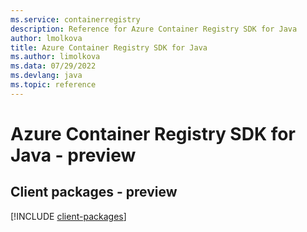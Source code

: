 ```yaml
---
ms.service: containerregistry
description: Reference for Azure Container Registry SDK for Java
author: lmolkova
title: Azure Container Registry SDK for Java
ms.author: limolkova
ms.data: 07/29/2022
ms.devlang: java
ms.topic: reference
---
```

# Azure Container Registry SDK for Java - preview

## Client packages - preview
[!INCLUDE [client-packages](container-registry-client-index.md)]